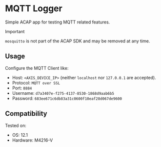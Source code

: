 # MQTT Logger

Simple ACAP app for testing MQTT related features.

> [!IMPORTANT]
> `mosquitto` is not part of the ACAP SDK and may be removed at any time.

## Usage

Configure the MQTT Client like:

<!-- TODO: Don't use hard coded secrets -->
- Host: `<AXIS_DEVICE_IP>` (neither `localhost` nor `127.0.0.1` are accepted).
- Protocol: `MQTT over SSL`
- Port: `8884`
- Username: `d7a3407e-f275-4137-8530-1868d9aab6b5`
- Password: `683ee671c6db83a31c0600f10eaf28d067de9600`

## Compatibility

Tested on:
- OS: 12.1
- Hardware: M4216-V
